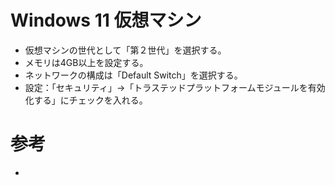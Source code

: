 # Windows 11 仮想マシン

- 仮想マシンの世代として「第２世代」を選択する。
- メモリは4GB以上を設定する。
- ネットワークの構成は「Default Switch」を選択する。
- 設定：「セキュリティ」→「トラステッドプラットフォームモジュールを有効化する」にチェックを入れる。

# 参考

- []()
